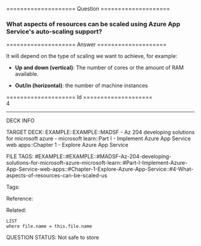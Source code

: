 ==================== Question ====================  

### What aspects of resources can be scaled using Azure App Service's auto-scaling support?  

==================== Answer ====================  

It will depend on the type of scaling we want to achieve, for example:

- **Up and down (vertical)**: The number of cores or the amount of RAM available.

- **Out/in (horizontal)**: the number of machine instances

==================== Id ====================  
4

---

DECK INFO

TARGET DECK: EXAMPLE::EXAMPLE::MADSF - Az 204 developing solutions for microsoft azure - microsoft learn::Part I - Implement Azure App Service web apps::Chapter 1 - Explore Azure App Service

FILE TAGS: #EXAMPLE::#EXAMPLE::#MADSF-Az-204-developing-solutions-for-microsoft-azure-microsoft-learn::#Part-I-Implement-Azure-App-Service-web-apps::#Chapter-1-Explore-Azure-App-Service::#4-What-aspects-of-resources-can-be-scaled-us

Tags:

Reference:

Related:

```dataview
LIST
where file.name = this.file.name
```

QUESTION STATUS: Not safe to store

